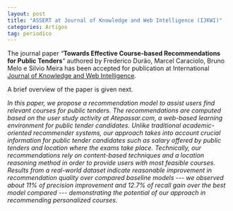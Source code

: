 ```yaml
---
layout: post
title: "ASSERT at Journal of Knowledge and Web Intelligence (IJKWI)"
categories: Artigos
tag: periodico
---
```


The journal paper “**Towards Effective Course-based Recommendations for Public Tenders**“ authored by Frederico Durão, Marcel Caraciolo, Bruno Melo e Silvio Meira has been accepted for publication at International [Journal of Knowledge and Web Intelligence](http://www.inderscience.com/jhome.php?jcode=ijkwi).

A brief overview of the paper is given next.

_In this paper, we propose a recommendation model to assist users find relevant courses for public tenders. The recommendations are computed based on the user study activity at Atepassar.com, a web-based learning environment for public tender candidates. Unlike traditional academic-oriented recommender systems, our approach takes into account crucial information for public tender candidates such as salary offered by public tenders and location where the exams take place. Technically, our recommendations rely on content-based techniques and a location reasoning method in order to provide users with most feasible courses. Results from a real-world dataset indicate reasonable improvement in recommendation quality over compared baseline models --- we observed about 11% of precision improvement and 12.7% of recall gain over the best model compared --- demonstrating the potential of our approach in recommending personalized courses._